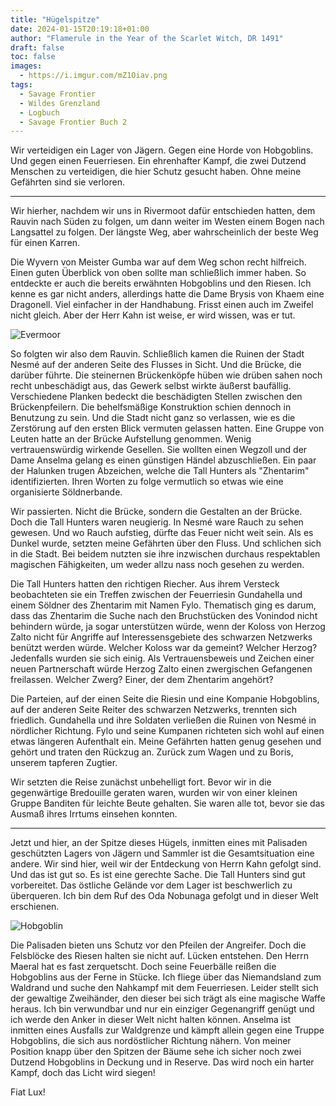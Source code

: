 ```yaml
---
title: "Hügelspitze"
date: 2024-01-15T20:19:18+01:00
author: "Flamerule in the Year of the Scarlet Witch, DR 1491"
draft: false
toc: false
images:
  - https://i.imgur.com/mZ1Oiav.png
tags: 
  - Savage Frontier
  - Wildes Grenzland
  - Logbuch
  - Savage Frontier Buch 2
---
```


Wir verteidigen ein Lager von Jägern. Gegen eine Horde von Hobgoblins. Und gegen einen Feuerriesen. Ein ehrenhafter Kampf, die zwei Dutzend Menschen zu verteidigen, die hier Schutz gesucht haben. Ohne meine Gefährten sind sie verloren.
 
---
 
Wir hierher, nachdem wir uns in Rivermoot dafür entschieden hatten, dem Rauvin nach Süden zu folgen, um dann weiter im Westen einem Bogen nach Langsattel zu folgen. Der längste Weg, aber wahrscheinlich der beste Weg für einen Karren.
 
Die Wyvern von Meister Gumba war auf dem Weg schon recht hilfreich. Einen guten Überblick von oben sollte man schließlich immer haben. So entdeckte er auch die bereits erwähnten Hobgoblins und den Riesen. Ich kenne es gar nicht anders, allerdings hatte die Dame Brysis von Khaem eine Dragonell. Viel einfacher in der Handhabung. Frisst einen auch im Zweifel nicht gleich. Aber der Herr Kahn ist weise, er wird wissen, was er tut.

![Evermoor](https://i.imgur.com/mZ1Oiav.png)
 
So folgten wir also dem Rauvin. Schließlich kamen die Ruinen der Stadt Nesmé auf der anderen Seite des Flusses in Sicht. Und die Brücke, die darüber führte. Die steinernen Brückenköpfe hüben wie drüben sahen noch recht unbeschädigt aus, das Gewerk selbst wirkte äußerst baufällig. Verschiedene Planken bedeckt die beschädigten Stellen zwischen den Brückenpfeilern. Die behelfsmäßige Konstruktion schien dennoch in Benutzung zu sein. Und die Stadt nicht ganz so verlassen, wie es die Zerstörung auf den ersten Blick vermuten gelassen hatten. Eine Gruppe von Leuten hatte an der Brücke Aufstellung genommen. Wenig vertrauenswürdig wirkende Gesellen. Sie wollten einen Wegzoll und der Dame Anselma gelang es einen günstigen Händel abzuschließen. Ein paar der Halunken trugen Abzeichen, welche die Tall Hunters als "Zhentarim" identifizierten. Ihren Worten zu folge vermutlich so etwas wie eine organisierte Söldnerbande.
 
Wir passierten. Nicht die Brücke, sondern die Gestalten an der Brücke. Doch die Tall Hunters waren neugierig. In Nesmé ware Rauch zu sehen gewesen. Und wo Rauch aufstieg, dürfte das Feuer nicht weit sein. Als es Dunkel wurde, setzten meine Gefährten über den Fluss. Und schlichen sich in die Stadt. Bei beidem nutzten sie ihre inzwischen durchaus respektablen magischen Fähigkeiten, um weder allzu nass noch gesehen zu werden.
 
Die Tall Hunters hatten den richtigen Riecher. Aus ihrem Versteck beobachteten sie ein Treffen zwischen der Feuerriesin Gundahella und einem Söldner des Zhentarim mit Namen Fylo. Thematisch ging es darum, dass das Zhentarim die Suche nach den Bruchstücken des Vonindod nicht behindern würde, ja sogar unterstützen würde, wenn der Koloss von Herzog Zalto nicht für Angriffe auf Interessensgebiete des schwarzen Netzwerks benützt werden würde. Welcher Koloss war da gemeint? Welcher Herzog? Jedenfalls wurden sie sich einig. Als Vertrauensbeweis und Zeichen einer neuen Partnerschaft würde Herzog Zalto einen zwergischen Gefangenen freilassen. Welcher Zwerg? Einer, der dem Zhentarim angehört?
 
Die Parteien, auf der einen Seite die Riesin und eine Kompanie Hobgoblins, auf der anderen Seite Reiter des schwarzen Netzwerks, trennten sich friedlich. Gundahella und ihre Soldaten verließen die Ruinen von Nesmé in nördlicher Richtung. Fylo und seine Kumpanen richteten sich wohl auf einen etwas längeren Aufenthalt ein. Meine Gefährten hatten genug gesehen und gehört und traten den Rückzug an. Zurück zum Wagen und zu Boris, unserem tapferen Zugtier.

Wir setzten die Reise zunächst unbehelligt fort. Bevor wir in die gegenwärtige Bredouille geraten waren, wurden wir von einer kleinen Gruppe Banditen für leichte Beute gehalten. Sie waren alle tot, bevor sie das Ausmaß ihres Irrtums einsehen konnten.
 
---
 
Jetzt und hier, an der Spitze dieses Hügels, inmitten eines mit Palisaden geschützten Lagers von Jägern und Sammler ist die Gesamtsituation eine andere. Wir sind hier, weil wir der Entdeckung von Herrn Kahn gefolgt sind. Und das ist gut so. Es ist eine gerechte Sache. Die Tall Hunters sind gut vorbereitet. Das östliche Gelände vor dem Lager ist beschwerlich zu überqueren. Ich bin dem Ruf des Oda Nobunaga gefolgt und in dieser Welt erschienen.

![Hobgoblin](https://www.dndbeyond.com/avatars/thumbnails/30788/731/1000/1000/638062180460224402.png)

Die Palisaden bieten uns Schutz vor den Pfeilen der Angreifer. Doch die Felsblöcke des Riesen halten sie nicht auf. Lücken entstehen. Den Herrn Maeral hat es fast zerquetscht. Doch seine Feuerbälle reißen die Hobgoblins aus der Ferne in Stücke. Ich fliege über das Niemandsland zum Waldrand und suche den Nahkampf mit dem Feuerriesen. Leider stellt sich der gewaltige Zweihänder, den dieser bei sich trägt als eine magische Waffe heraus. Ich bin verwundbar und nur ein einziger Gegenangriff genügt und ich werde den Anker in dieser Welt nicht halten können. Anselma ist inmitten eines Ausfalls zur Waldgrenze und kämpft allein gegen eine Truppe Hobgoblins, die sich aus nordöstlicher Richtung nähern. Von meiner Position knapp über den Spitzen der Bäume sehe ich sicher noch zwei Dutzend Hobgoblins in Deckung und in Reserve. Das wird noch ein harter Kampf, doch das Licht wird siegen!
 
Fiat Lux!
